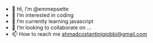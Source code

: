 - 👋 Hi, I’m @emmepsette
- 👀 I’m interested in coding
- 🌱 I’m currently learning javascript
- 💞️ I’m looking to collaborate on ...
- 📫 How to reach me ahmadcostantinigiobbi@gmail.com

<!---
emmepsette/emmepsette is a ✨ special ✨ repository because its `README.md` (this file) appears on your GitHub profile.
You can click the Preview link to take a look at your changes.
--->
